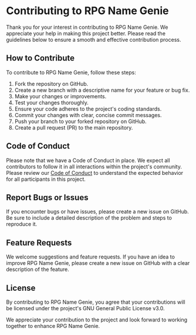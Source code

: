 # Contributing to RPG Name Genie

Thank you for your interest in contributing to RPG Name Genie. We appreciate your help in making this project better. Please read the guidelines below to ensure a smooth and effective contribution process.

## How to Contribute

To contribute to RPG Name Genie, follow these steps:

1. Fork the repository on GitHub.
2. Create a new branch with a descriptive name for your feature or bug fix.
3. Make your changes or improvements.
4. Test your changes thoroughly.
5. Ensure your code adheres to the project's coding standards.
6. Commit your changes with clear, concise commit messages.
7. Push your branch to your forked repository on GitHub.
8. Create a pull request (PR) to the main repository.

## Code of Conduct

Please note that we have a Code of Conduct in place. We expect all contributors to follow it in all interactions within the project's community. Please review our [Code of Conduct](CODE_OF_CONDUCT.md) to understand the expected behavior for all participants in this project.


## Report Bugs or Issues

If you encounter bugs or have issues, please create a new issue on GitHub. Be sure to include a detailed description of the problem and steps to reproduce it.

## Feature Requests

We welcome suggestions and feature requests. If you have an idea to improve RPG Name Genie, please create a new issue on GitHub with a clear description of the feature. 

## License

By contributing to RPG Name Genie, you agree that your contributions will be licensed under the project's GNU General Public License v3.0.

We appreciate your contribution to the project and look forward to working together to enhance RPG Name Genie.
